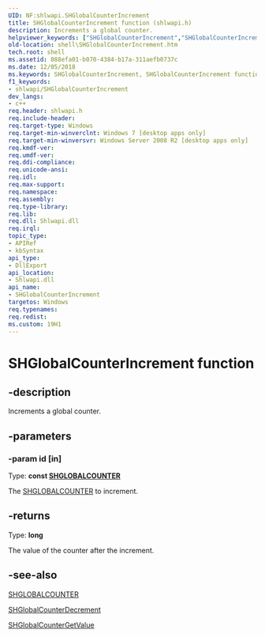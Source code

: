 ```yaml
---
UID: NF:shlwapi.SHGlobalCounterIncrement
title: SHGlobalCounterIncrement function (shlwapi.h)
description: Increments a global counter.
helpviewer_keywords: ["SHGlobalCounterIncrement","SHGlobalCounterIncrement function [Windows Shell]","_shell_SHGlobalCounterIncrement","shell.SHGlobalCounterIncrement","shlwapi/SHGlobalCounterIncrement"]
old-location: shell\SHGlobalCounterIncrement.htm
tech.root: shell
ms.assetid: 088efa01-b070-4384-b17a-311aefb0737c
ms.date: 12/05/2018
ms.keywords: SHGlobalCounterIncrement, SHGlobalCounterIncrement function [Windows Shell], _shell_SHGlobalCounterIncrement, shell.SHGlobalCounterIncrement, shlwapi/SHGlobalCounterIncrement
f1_keywords:
- shlwapi/SHGlobalCounterIncrement
dev_langs:
- c++
req.header: shlwapi.h
req.include-header: 
req.target-type: Windows
req.target-min-winverclnt: Windows 7 [desktop apps only]
req.target-min-winversvr: Windows Server 2008 R2 [desktop apps only]
req.kmdf-ver: 
req.umdf-ver: 
req.ddi-compliance: 
req.unicode-ansi: 
req.idl: 
req.max-support: 
req.namespace: 
req.assembly: 
req.type-library: 
req.lib: 
req.dll: Shlwapi.dll
req.irql: 
topic_type:
- APIRef
- kbSyntax
api_type:
- DllExport
api_location:
- Shlwapi.dll
api_name:
- SHGlobalCounterIncrement
targetos: Windows
req.typenames: 
req.redist: 
ms.custom: 19H1
---
```


# SHGlobalCounterIncrement function


## -description


Increments a global counter.


## -parameters




### -param id [in]

Type: <b>const <a href="https://docs.microsoft.com/windows/desktop/api/shlwapi/ne-shlwapi-shglobalcounter">SHGLOBALCOUNTER</a></b>

The <a href="https://docs.microsoft.com/windows/desktop/api/shlwapi/ne-shlwapi-shglobalcounter">SHGLOBALCOUNTER</a> to increment.


## -returns



Type: <b>long</b>

The value of the counter after the increment.




## -see-also




<a href="https://docs.microsoft.com/windows/desktop/api/shlwapi/ne-shlwapi-shglobalcounter">SHGLOBALCOUNTER</a>



<a href="https://docs.microsoft.com/windows/desktop/api/shlwapi/nf-shlwapi-shglobalcounterdecrement">SHGlobalCounterDecrement</a>



<a href="https://docs.microsoft.com/windows/desktop/api/shlwapi/nf-shlwapi-shglobalcountergetvalue">SHGlobalCounterGetValue</a>
 

 

